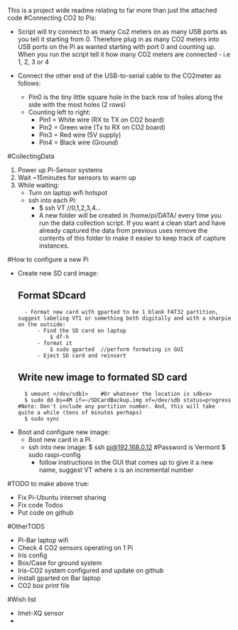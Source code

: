 This is a project wide readme relating to far more than just the attached code
#Connecting CO2 to Pis:
- Script will try connect to as many Co2 meters on as many USB ports as you tell it starting from 0.  Therefore plug in as many CO2 meters into USB ports on the Pi as wanted starting with port 0 and counting up.  When you run the script tell it how many CO2 meters are connected - i.e 1, 2, 3 or 4

- Connect the other end of the USB-to-serial cable to the CO2meter as follows:
    - Pin0 is the tiny little square hole in the back row of holes along the side with the most holes (2 rows)
    - Counting left to right:
        - Pin1 = White wire (RX to TX on CO2 board)
        - Pin2 = Green wire (Tx to RX on CO2 board)
        - Pin3 = Red wire (5V supply)
        - Pin4 = Black wire (Ground)

#CollectingData
1. Power up Pi-Sensor systems
2. Wait ~15minutes for sensors to warm up
3. While waiting:
    - Turn on laptop wifi hotspot
    - ssh into each Pi:
        - $ ssh VT<number>  //0,1,2,3,4...
        - A new folder will be created in /home/pi/DATA/ every time you run the data collection script.  If you want a clean start and have already captured the data from previous uses remove the contents of this folder to make it easier to keep track of capture instances.

#How to configure a new Pi
- Create new SD card image:
    ## Format SDcard
        - Format new card with gparted to be 1 blank FAT32 partition, suggest labeling VT1 or something both digitally and with a sharpie on the outside:
            - Find the SD card on laptop
                $ df-h 
            - format it
                $ sudo gparted  //perform formating in GUI
            - Eject SD card and reinsert
    ## Write new image to formated SD card 
        $ umount </dev/sdb1>    #Or whatever the location is sdb<x>
        $ sudo dd bs=4M if=~/SDCardBackup.img of=/dev/sdb status=progress   #Note: Don't include any partition number. And, this will take quite a while (tens of minutes perhaps)
        $ sudo sync

- Boot and configure new image:
    - Boot new card in a Pi
    - ssh into new image:
        $ ssh pi@192.168.0.12   #Password is Vermont
        $ sudo raspi-config
        - follow instructions in the GUI that comes up to give it a new name, suggest VT<x> where x is an incremental number

#TODO to make above true:
- Fix Pi-Ubuntu internet sharing
- Fix code Todos
- Put code on github

#OtherTODS
- Pi-Bar laptop wifi
- Check 4 CO2 sensors operating on 1 Pi
- Iris config
- Box/Case for ground system
- Iris-CO2 system configured and update on github
- install gparted on Bar laptop
- CO2 box print file

#Wish list
- Imet-XQ sensor
- 
